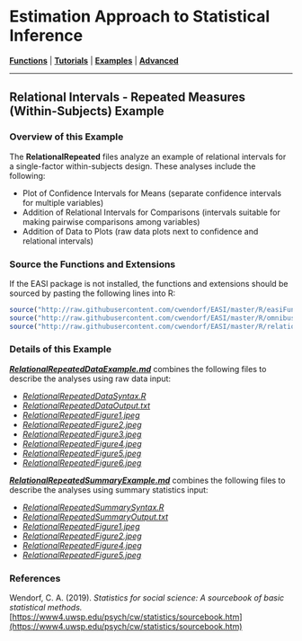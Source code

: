 # Estimation Approach to Statistical Inference

[**Functions**](../../Functions) | 
[**Tutorials**](../../Tutorials) | 
[**Examples**](../../Examples) | 
[**Advanced**](../../Advanced)

---

## Relational Intervals - Repeated Measures (Within-Subjects) Example

### Overview of this Example

The **RelationalRepeated** files analyze an example of relational intervals for a single-factor within-subjects design. These analyses include the following:

- Plot of Confidence Intervals for Means (separate confidence intervals for multiple variables)
- Addition of Relational Intervals for Comparisons (intervals suitable for making pairwise comparisons among variables)
- Addition of Data to Plots (raw data plots next to confidence and relational intervals)

### Source the Functions and Extensions

If the EASI package is not installed, the functions and extensions should be sourced by pasting the following lines into R:
```r
source("http://raw.githubusercontent.com/cwendorf/EASI/master/R/easiFunctions.R")
source("http://raw.githubusercontent.com/cwendorf/EASI/master/R/omnibusExtension.R")
source("http://raw.githubusercontent.com/cwendorf/EASI/master/R/relationalExtension.R")
```

### Details of this Example
 
[_**RelationalRepeatedDataExample.md**_](./RelationalRepeatedDataExample.md) combines the following files to describe the analyses using raw data input:

- [_RelationalRepeatedDataSyntax.R_](./RelationalRepeatedDataSyntax.R)
- [_RelationalRepeatedDataOutput.txt_](./RelationalRepeatedDataOutput.txt)
- [_RelationalRepeatedFigure1.jpeg_](./RelationalRepeatedFigure1.jpeg)
- [_RelationalRepeatedFigure2.jpeg_](./RelationalRepeatedFigure2.jpeg)
- [_RelationalRepeatedFigure3.jpeg_](./RelationalRepeatedFigure3.jpeg)
- [_RelationalRepeatedFigure4.jpeg_](./RelationalRepeatedFigure4.jpeg)
- [_RelationalRepeatedFigure5.jpeg_](./RelationalRepeatedFigure5.jpeg)
- [_RelationalRepeatedFigure6.jpeg_](./RelationalRepeatedFigure6.jpeg)

[**_RelationalRepeatedSummaryExample.md_**](./RelationalRepeatedSummaryExample.md) combines the following files to describe the analyses using summary statistics input:

- [_RelationalRepeatedSummarySyntax.R_](./RelationalRepeatedSummarySyntax.R)
- [_RelationalRepeatedSummaryOutput.txt_](./RelationalRepeatedSummaryOutput.txt)
- [_RelationalRepeatedFigure1.jpeg_](./RelationalRepeatedFigure1.jpeg)
- [_RelationalRepeatedFigure2.jpeg_](./RelationalRepeatedFigure2.jpeg)
- [_RelationalRepeatedFigure4.jpeg_](./RelationalRepeatedFigure4.jpeg)
- [_RelationalRepeatedFigure5.jpeg_](./RelationalRepeatedFigure5.jpeg)

### References

Wendorf, C. A. (2019). _Statistics for social science: A sourcebook of basic statistical methods._ [https://www4.uwsp.edu/psych/cw/statistics/sourcebook.htm](https://www4.uwsp.edu/psych/cw/statistics/sourcebook.htm)
